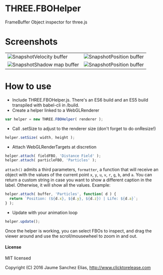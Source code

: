 # THREE.FBOHelper
FrameBuffer Object inspector for three.js

# Screenshots

<table>
<tr>
<td><img src="https://raw.githubusercontent.com/spite/THREE.FBOHelper/master/about/snapshot1.jpg" alt="Snapshot"/>Velocity buffer</td>
<td><img src="https://raw.githubusercontent.com/spite/THREE.FBOHelper/master/about/snapshot2.jpg" alt="Snapshot"/>Position buffer</td>
</tr>
<tr>
<td><img src="https://raw.githubusercontent.com/spite/THREE.FBOHelper/master/about/snapshot3.jpg" alt="Snapshot"/>Shadow map buffer</td>
<td><img src="https://raw.githubusercontent.com/spite/THREE.FBOHelper/master/about/snapshot4.jpg" alt="Snapshot"/>Position buffer</td>
</tr>
</table>

# How to use

- Include THREE.FBOHelper.js. There's an ES6 build and an ES5 build transpiled with babel-cli in /build.
- Create a helper linked to a WebGLRenderer
```js
var helper = new THREE.FBOHelper( renderer );
```
- Call .setSize to adjust to the renderer size (don't forget to do onResize!)
```js
helper.setSize( width, height );
```
- Attach WebGLRenderTargets at discretion
```js
helper.attach( fieldFBO, 'Distance Field' );
helper.attach( particleFBO, 'Particles' );
```
```attach()``` admits a third parameters, ```formatter```, a function that will receive an object with the values of the current point ```x```, ```y```, ```u```, ```v```, ```r```, ```g```, ```b```, and ```a```. You can return a custom string in case you want to show a different caption in the label. Otherwise, it will show all the values. 
Example:
```js
helper.attach( buffer, 'Particles', function( d ) {
  return `Position: (${d.x}, ${d.y}, ${d.z}) | Life: ${d.a}`;
} );
```
- Update with your animation loop
```js
helper.update();
```

Once the helper is working, you can select FBOs to inspect, and drag the viewer around and use the scroll/mousewheel to zoom in and out.

#### License ####

MIT licensed

Copyright (C) 2016 Jaume Sanchez Elias, http://www.clicktorelease.com

